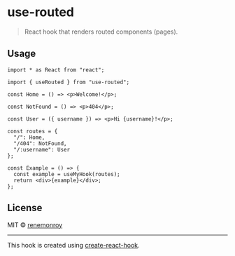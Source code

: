 # use-routed

> React hook that renders routed components (pages).

<!-- [![NPM](https://img.shields.io/npm/v/use-routed.svg)](https://www.npmjs.com/package/use-routed) [![JavaScript Style Guide](https://img.shields.io/badge/code_style-standard-brightgreen.svg)](https://standardjs.com) -->

<!-- ## Install

```bash
npm install --save use-routed
``` -->

## Usage

```tsx
import * as React from "react";

import { useRouted } from "use-routed";

const Home = () => <p>Welcome!</p>;

const NotFound = () => <p>404</p>;

const User = ({ username }) => <p>Hi {username}!</p>;

const routes = {
  "/": Home,
  "/404": NotFound,
  "/:username": User
};

const Example = () => {
  const example = useMyHook(routes);
  return <div>{example}</div>;
};
```

## License

MIT © [renemonroy](https://github.com/renemonroy)

---

This hook is created using [create-react-hook](https://github.com/hermanya/create-react-hook).

